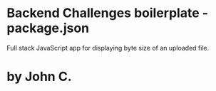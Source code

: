 # Backend Challenges boilerplate - package.json

Full stack JavaScript app for displaying byte size of an uploaded file.

# by John C.
